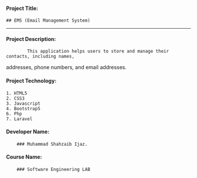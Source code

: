 #### Project Title:
	## EMS (Email Management System)
----------------------------------------------

#### Project Description:
			This application helps users to store and manage their contacts, including names,
 addresses, phone numbers, and email addresses.

#### Project Technology:
	1. HTML5
	2. CSS3
	3. Javascript
	4. Bootstrap5
	6. Php
	7. Laravel

#### Developer Name:
		### Muhammad Shahzaib Ijaz.

#### Course Name:
		### Software Engineering LAB
